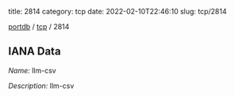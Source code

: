 title: 2814
category: tcp
date: 2022-02-10T22:46:10
slug: tcp/2814

[portdb](/) / [tcp](/category/tcp.html) / 2814


## IANA Data

_Name:_ llm-csv

_Description:_ llm-csv

